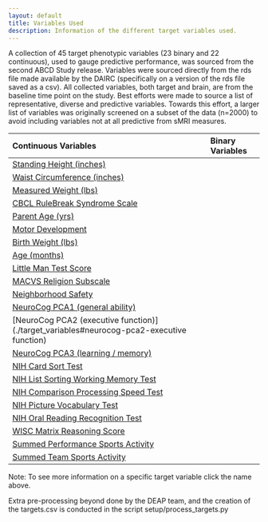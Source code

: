 ```yaml
---
layout: default
title: Variables Used
description: Information of the different target variables used.
---
```


A collection of 45 target phenotypic variables (23 binary and 22 continuous), used to gauge predictive performance,
was sourced from the second ABCD Study release. Variables were sourced directly from
the rds file made available by the DAIRC (specifically on a version of the rds file saved as a csv).
All collected variables, both target and brain, are from the baseline time point on the study.
Best efforts were made to source a list of representative, diverse and predictive variables.
Towards this effort, a larger list of variables was originally screened on a subset of the data (n=2000)
to avoid including variables not at all predictive from sMRI measures.


| Continuous Variables                  | Binary Variables                            |
|:--------------------------------------|:--------------------------------------------|
[Standing Height (inches)](./target_variables#standing-height-inches)|
[Waist Circumference (inches)](./target_variables#waist-circumference-inches)|               
[Measured Weight (lbs)](./target_variables#measured-weight-lbs)|
[CBCL RuleBreak Syndrome Scale](./target_variables#cbcl-rulebreak-syndrome-scale)|                   
[Parent Age (yrs)](./target_variables#parent-age-yrs)|                      
[Motor Development](./target_variables#motor-development)|                      
[Birth Weight (lbs)](./target_variables#birth-weight-lbs)|                               
[Age (months)](./target_variables#age-months)|                                        
[Little Man Test Score](./target_variables#little-man-test-score)|                                
[MACVS Religion Subscale](./target_variables#macvs-religion-subscale)|                             
[Neighborhood Safety](./target_variables#neighborhood-safety)|                               
[NeuroCog PCA1 (general ability)](./target_variables#neurocog-pca1-general-ability)|                   
[NeuroCog PCA2 (executive function)](./target_variables#neurocog-pca2-executive function)|
[NeuroCog PCA3 (learning / memory)](./target_variables#neurocog-pca3-learning-memory)|
[NIH Card Sort Test](./target_variables#nih-card-sort-test)|
[NIH List Sorting Working Memory Test](./target_variables#nih-list-sorting-working-memory-test)|
[NIH Comparison Processing Speed Test](./target_variables#nih-comparison-processing-speed-test)|
[NIH Picture Vocabulary Test](./target_variables#nih-picture-vocabulary-test)|
[NIH Oral Reading Recognition Test](./target_variables#nih-oral-reading-recognition-test)|
[WISC Matrix Reasoning Score](./target_variables#wisc-matrix-reasoning-score)|
[Summed Performance Sports Activity](./target_variables#summed-performance-sports-activity)|
[Summed Team Sports Activity](./target_variables#summed-team-sports-activity)|

Note: To see more information on a specific target variable click the name above.

Extra pre-processing beyond done by the DEAP team, and the creation of the targets.csv is conducted in the script setup/process_targets.py